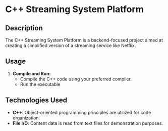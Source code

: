 # C++ Streaming System Platform

## Description

The C++ Streaming System Platform is a backend-focused project aimed at creating a simplified version of a streaming service like Netflix.

## Usage

1. **Compile and Run:**
   - Compile the C++ code using your preferred compiler.
   - Run the executable
  
## Technologies Used

- **C++**: Object-oriented programming principles are utilized for code organization.
- **File I/O**: Content data is read from text files for demonstration purposes.
